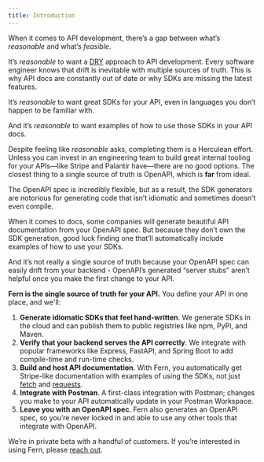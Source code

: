 ```yaml
---
title: Introduction
---
```


When it comes to API development, there’s a gap between what’s _reasonable_ and what’s _feasible_.

It’s _reasonable_ to want a [DRY](https://en.wikipedia.org/wiki/Don%27t_repeat_yourself) approach to API development. Every software engineer knows that drift is inevitable with multiple sources of truth. This is why API docs are constantly out of date or why SDKs are missing the latest features.

It’s _reasonable_ to want great SDKs for your API, even in languages you don’t happen to be familiar with.

And it’s _reasonable_ to want examples of how to use those SDKs in your API docs.

Despite feeling like _reasonable_ asks, completing them is a Herculean effort. Unless you can invest in an engineering team to build great internal tooling for your APIs—like Stripe and Palantir have—there are no good options. The closest thing to a single source of truth is OpenAPI, which is **far** from ideal.

The OpenAPI spec is incredibly flexible, but as a result, the SDK generators are notorious for generating code that isn’t idiomatic and sometimes doesn’t even compile.

When it comes to docs, some companies will generate beautiful API documentation from your OpenAPI spec. But because they don’t own the SDK generation, good luck finding one that’ll automatically include examples of how to use your SDKs.

And it’s not really a single source of truth because your OpenAPI spec can easily drift from your backend - OpenAPI’s generated “server stubs” aren’t helpful once you make the first change to your API.

**Fern is the single source of truth for your API.** You define your API in one place, and we'll:

1. **Generate idiomatic SDKs that feel hand-written**. We generate SDKs in the cloud and can publish them to public registries like npm, PyPi, and Maven.
1. **Verify that your backend serves the API correctly**. We integrate with popular frameworks like Express, FastAPI, and Spring Boot to add compile-time and run-time checks.
1. **Build and host API documentation**. With Fern, you automatically get Stripe-like documentation with examples of using the SDKs, not just [fetch](https://developer.mozilla.org/en-US/docs/Web/API/fetch) and [requests](https://pypi.org/project/requests/).
1. **Integrate with Postman**. A first-class integration with Postman; changes you make to your API automatically update in your Postman Workspace.
1. **Leave you with an OpenAPI spec**. Fern also generates an OpenAPI spec, so you’re never locked in and able to use any other tools that integrate with OpenAPI.

We’re in private beta with a handful of customers. If you’re interested in using Fern, please [reach out](mailto:hey@buildwithfern.com?subject=%5BPrivate%20beta%5D%20Interest%20in%20joining).
